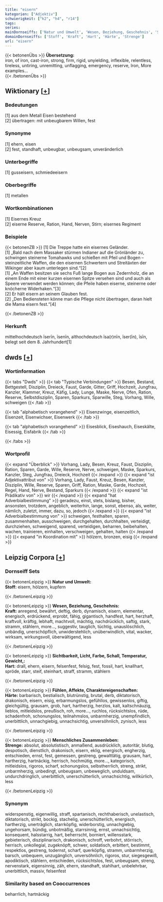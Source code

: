 ```yaml
---
title: "eisern"
kategorien: ["Adjektiv"]
schwierigkeit: ["k2", "h4", "r14"]
tags:
series:
mainDornseiffs: ['Natur und Umwelt', 'Wesen, Beziehung, Geschehnis', 'Sichtbarkeit, Licht, Farbe, Schall, Temperatur, Gewicht,', 'Fühlen, Affekte, Charaktereigenschaften', 'Menschliches Zusammenleben']
domainDornseiffs: ['Stoff', 'Kraft', 'Hart', 'Härte', 'Strenge']
url: "eisern"
---
```


{{< betonenÜbs >}}
**Übersetzung:**  
iron, of iron, cast-iron, strong, firm, rigid, unyielding, inflexible, relentless, tireless, untiring, unremitting, unflagging, emergency, reserve, Iron, More examples...  
{{< /betonenÜbs >}}

## Wiktionary [[+](https://de.wiktionary.org/wiki/eisern)]

### Bedeutungen
[1] aus dem Metall Eisen bestehend  
[2] übertragen: mit unbeugbarem Willen, fest  

### Synonyme
[1] ehern, eisen  
[2] fest, standhaft, unbeugbar, unbeugsam, unveränderlich  

### Unterbegriffe
[1] gusseisern, schmiedeeisern  

### Oberbegriffe
[1] metallen  

### Wortkombinationen
[1] Eisernes Kreuz  
[2] eiserne Reserve, Ration, Hand, Nerven, Stirn; eisernes Regiment  

### Beispiele
{{< betonenZB >}}
[1] Die Treppe hatte ein eisernes Geländer.  
[1] „Bald nach dem Massaker stürmen Indianer auf die Grönländer zu, schwingen steinerne Tomahawks und schießen mit Pfeil und Bogen – steinzeitliche Waffen, die den eisernen Schwertern und Streitäxten der Wikinger aber kaum unterlegen sind.“[2]  
[1] „An Waffen besitzen sie sechs Fuß lange Bogen aus Zedernholz, die an einem Ende mit einer kurzen eisernen Spitze versehen sind und auch als Speere verwendet werden können; die Pfeile haben eiserne, steinerne oder knöcherne Widerhaken.“[3]  
[2] Er hält eisern an seinem Glauben fest.  
[2] „Den Bediensteten könne man die Pflege nicht übertragen, daran hielt die Mama eisern fest.“[4]  

{{< /betonenZB >}}
### Herkunft
mittelhochdeutsch īserīn, īsenīn, althochdeutsch īsa(r)nīn, īser(īn), īsīn, belegt seit dem 8. Jahrhundert[1]  



## dwds [[+](https://www.dwds.de/wb/eisern)]

### Wortinformation
{{< tabs "Dwds" >}}
{{< tab "Typische Verbindungen" >}}
Besen, Bestand, Bettgestell, Disziplin, Dreieck, Faust, Garde, Gitter, Griff, Hochzeit, Jungfrau, Kanzler, Klammer, Kreuz, Käfig, Lady, Lunge, Maske, Nerve, Ofen, Ration, Reserve, Selbstdisziplin, Sparen, Sparkurs, Sparwille, Steg, Vorhang, Wille, schweigen
{{< /tab >}}

{{< tab "alphabetisch vorangehend" >}}
Eisenzwinge, eisenzeitlich, Eisenzeit, Eisenwichser, Eisenwerk
{{< /tab >}}

{{< tab "alphabetisch vorangehend" >}}
Eisesblick, Eiseshauch, Eiseskälte, Eisessig, Eisfabrik
{{< /tab >}}

{{< /tabs >}}

### Wortprofil
{{< expand "Überblick" >}} Vorhang, Lady, Besen, Kreuz, Faust, Disziplin, Ration, Sparen, Garde, Wille, Reserve, Nerve, schweigen, Maske, Sparkurs, Kanzler, Steg, Jungfrau, Dreieck, Hochzeit {{< /expand >}}
{{< expand "ist Adjektivattribut von" >}} Vorhang, Lady, Faust, Kreuz, Besen, Kanzler, Disziplin, Wille, Reserve, Sparen, Griff, Ration, Maske, Garde, Hochzeit, Regel, Hand, Nerve, Bestand, Sparkurs {{< /expand >}}
{{< expand "ist Prädikativ von" >}} wir {{< /expand >}}
{{< expand "hat Adverbialbestimmung" >}} geradezu, einst, stets, bislang, bisher, ansonsten, trotzdem, angeblich, weiterhin, lange, sonst, ebenso, als, weiter, nämlich, zuletzt, immer, dazu, so, jedoch {{< /expand >}}
{{< expand "ist Adverbialbestimmung von" >}} schweigen, festhalten, sparen, zusammenhalten, ausschweigen, durchgehalten, durchhalten, verteidigt, durchziehen, schweigend, sparend, verteidigen, beharren, beibehalten, wachen, trainieren, einhalten, verschweigen, gehalten, halten {{< /expand >}}
{{< expand "in Koordination mit" >}} hölzern, bronzen, eisig {{< /expand >}}

## Leipzig Corpora [[+](https://corpora.uni-leipzig.de/en/res?word=eisern&corpusId=deu_newscrawl-public_2018)]

### Dornseiff Sets
{{< betonenLeipzig >}}
**Natur und Umwelt:**  
**Stoff:** eisern, hölzern, kupfern  

{{< /betonenLeipzig >}}


{{< betonenLeipzig >}}
**Wesen, Beziehung, Geschehnis:**  
**Kraft:** anregend, bewährt, deftig, derb, dynamisch, eisern, elementar, energisch, erdrückend, erprobt, fähig, gigantisch, handfest, hart, herzhaft, kraftvoll, kräftig, lebhaft, machtvoll, mächtig, nachdrücklich, saftig, stark, stramm, stählern, more..., suggestiv, tauglich, tüchtig, unauslöschlich, unbändig, unerschöpflich, unwiderstehlich, unüberwindlich, vital, wacker, wirksam, wirkungsvoll, überwältigend, less  

{{< /betonenLeipzig >}}


{{< betonenLeipzig >}}
**Sichtbarkeit, Licht, Farbe, Schall, Temperatur, Gewicht,:**  
**Hart:** drall, ehern, eisern, felsenfest, felsig, fest, fossil, hart, knallhart, spröde, starr, steif, steinhart, straff, stramm, stählern  

{{< /betonenLeipzig >}}


{{< betonenLeipzig >}}
**Fühlen, Affekte, Charaktereigenschaften:**  
**Härte:** barbarisch, bestialisch, blutrünstig, brutal, derb, diktatorisch, drakonisch, eisern, eisig, erbarmungslos, gefühllos, gewissenlos, giftig, gleichgültig, grausam, grob, hart, hartherzig, herzlos, kalt, kaltschnäuzig, lieblos, mitleidslos, preußisch, roh, more..., ruchlos, rücksichtslos, rüde, schadenfroh, schonungslos, teilnahmslos, unbarmherzig, unempfindlich, unerbittlich, unnachgiebig, unnachsichtig, unversöhnlich, zynisch, less  

{{< /betonenLeipzig >}}


{{< betonenLeipzig >}}
**Menschliches Zusammenleben:**  
**Strenge:** absolut, absolutistisch, anmaßend, ausdrücklich, autoritär, blutig, despotisch, dienstlich, drakonisch, eisern, eklig, energisch, engherzig, entschieden, ernst, fest, gemessen, gestreng, gewalttätig, grausam, hart, hartherzig, hartnäckig, herrisch, hochmütig, more..., kategorisch, mitleidslos, rigoros, scharf, schonungslos, selbstherrlich, streng, strikt, unbarmherzig, unbedingt, unbeugsam, unbeweglich, unduldsam, undurchdringlich, unerbittlich, unerschütterlich, unnachsichtig, willkürlich, less  

{{< /betonenLeipzig >}}

### Synonym
widerspenstig, eigenwillig, straff, spartanisch, rechthaberisch, unelastisch, diktatorisch, strikt, bockig, stachelig, unerschütterlich, energisch, hartherzig, unerträglich, starrköpfig, widerborstig, unnachgiebig, ungehorsam, bündig, unbotmäßig, starrsinnig, ernst, unnachsichtig, konsequent, halsstarrig, hart, beherrscht, borniert, willensstark, gebieterisch, disziplinarisch, drakonisch, schroff, verbohrt, störrisch, herrisch, unkollegial, zugeknöpft, schwer, soldatisch, erbittert, bestimmt, respektlos, gestreng, todernst, scharf, querköpfig, stramm, unbarmherzig, barsch, unbequem, unzugänglich, unversöhnlich, rigoros, stur, siegesgewiß, apodiktisch, stählern, entschieden, rücksichtslos, fest, unbeugsam, streng, nervenstark, eigensinnig, zäh, ehern, standhaft, stahlhart, unbelehrbar, unerbittlich, massiv, felsenfest


### Similarity based on Cooccurrences
beharrlich, hartnäckig

